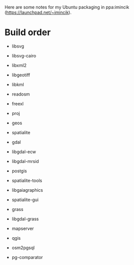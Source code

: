 Here are some notes for my Ubuntu packaging in ppa:imincik (https://launchpad.net/~imincik).

Build order
===========
* libsvg
* libsvg-cairo
* libxml2
* libgeotiff
* libkml
* readosm
* freexl

* proj
* geos
* spatialite
* gdal
* libgdal-ecw
* libgdal-mrsid

* postgis
* spatialite-tools
* libgaiagraphics
* spatialite-gui
* grass
* libgdal-grass
* mapserver
* qgis
* osm2pgsql
* pg-comparator
